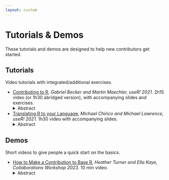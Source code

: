 ```yaml
---
layout: custom
---
```


# Tutorials & Demos

These tutorials and demos are designed to help new contributors get started.

## Tutorials

Video tutorials with integrated/additional exercises.

<ul>
<li>
<a href= "contributing-to-r">Contributing to R</a>,
<i>Gabriel Becker and Martin Maechler, useR! 2021.</i>  
2h15 video (or 1h30 abridged version), with accompanying slides and exercises.
<details><summary>Abstract</summary>
Did you always want to contribute to (base) R but don't know how?

This tutorial shows cases where and how users have contributed actively to (base) R, by submitting bug reports with minimal reproducible examples, how testing, reading source code, and providing patches to the R source code has helped making R better.

A selection of past bug reports are provided for you to practice debugging. For bugs that have been resolved you can check what happened after the bug was reported.
</details>
</li>
<li>
<a href= "translating-r-to-your-language">Translating R to your Language</a>,
<i>Michael Chirico and Michael Lawrence, useR! 2021.</i>  
1h30 video with accompanying slides.
<details><summary>Abstract</summary>
R users are a global bunch. Providing error messages in languages besides English can greatly improve the user experience (and debugging experience) of those using R who may not be English natives.

The standard tools for providing translations can be somewhat esoteric; this tutorial goes over some of the challenges presented by translations, the process for providing and/or updating translations to R itself, and finally introduces a package (potools) that will remove some of the frictions potential translators may face.
</details>
</li>
</ul>

## Demos

Short videos to give people a quick start on the basics.

<ul>
<li>
<a href= "/demos/how-to-make-a-contribution-to-base-r">How to Make a Contribution to Base R</a>, 
<i>Heather Turner and Ella Kaye, Collaborations Workshop 2023.</i> 
10 min video.
<details><summary>Abstract</summary>
Making a contribution to a large open source software project like the R project can seem very daunting. This walkthrough aims to demonstrate how R users can contribute simple fixes to the code or documentation in base R, helping to maintain this fundamental software for data science. We will briefly look at: 1) How to find a good bug to work on, 2) Getting to the the root of the issue, and 3) How to propose a fix.
</details>
</li>
</ul>